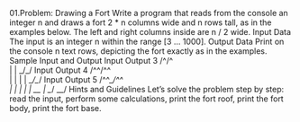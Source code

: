 01.Problem: Drawing a Fort
Write a program that reads from the console an integer n and draws a fort 2 * n columns wide and n 
rows tall, as in the examples below. The left and right columns inside are n / 2 wide.
Input Data
The input is an integer n within the range [3 … 1000].
Output Data
Print on the console n text rows, depicting the fort exactly as in the examples.
Sample Input and Output
Input Output 
3
      /^\/^\
      |    |
      \_/\_/
Input Output
4
      /^^\/^^\
      |      |
      |      |
      \__/\__/
Input Output
5
      /^^\__/^^\
      |        |
      |        |
      |   __   |
      \__/  \__/
Hints and Guidelines
Let’s solve the problem step by step: read the input, perform some calculations, print the fort roof, 
print the fort body, print the fort base.
